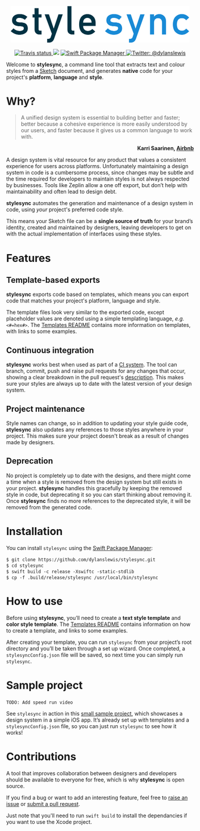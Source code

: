 <p align="center">
    <img src="Design/Logo.png" width="480" max-width="90%" alt="stylesync" />
</p>

<p align="center">
    <a href="https://travis-ci.org/dylanslewis/stylesync/branches">
        <img src="https://img.shields.io/travis/dylanslewis/stylesync/master.svg" alt="Travis status" />
    </a>
    <img src="https://img.shields.io/badge/Swift-4.0-orange.svg" />
    </a>
    <a href="https://swift.org/package-manager">
        <img src="https://img.shields.io/badge/spm-compatible-brightgreen.svg?style=flat" alt="Swift Package Manager" />
    </a>
    <a href="https://twitter.com/dylanslewis">
        <img src="https://img.shields.io/badge/contact-@dylanslewis-blue.svg?style=flat" alt="Twitter: @dylanslewis" />
    </a>
</p>

Welcome to **stylesync**, a command line tool that extracts text and colour styles from a [Sketch](https://www.sketchapp.com/) document, and generates **native** code for your project's **platform**, **language** and **style**.

# Why?

> A unified design system is essential to building better and faster; better because a cohesive experience is more easily understood by our users, and faster because it gives us a common language to work with.

<p align="right" data-meta="karri_saarinen_airbnb">
<b>Karri Saarinen, <a href="https://airbnb.design/building-a-visual-language/">Airbnb</a></b>
</p>


A design system is vital resource for any product that values a consistent experience for users across platforms. Unfortunately maintaining a design system in code is a cumbersome process, since changes may be subtle and the time required for developers to maintain styles is not always respected by businesses. Tools like Zeplin allow a one off export, but don’t help with maintainability and often lead to design debt.

**stylesync** automates the generation and maintenance of a design system in code, using *your* project's preferred code style.

This means your Sketch file can be a **single source of truth** for your brand’s identity, created and maintained by designers, leaving developers to get on with the actual implementation of interfaces using these styles.

# Features

## Template-based exports

**stylesync** exports code based on templates, which means you can export code that matches your project's platform, language and style.

The template files look very similar to the exported code, except placeholder values are denoted using a simple templating language, *e.g.* `<#=hex#>`. The [Templates README](https://github.com/dylanslewis/stylesync/blob/master/Sources/StyleSyncCore/Templates/README.md) contains more information on templates, with links to some examples.

## Continuous integration

**stylesync** works best when used as part of a [CI system](https://en.wikipedia.org/wiki/Continuous_integration). The tool can branch, commit, push and raise pull requests for any changes that occur, showing a clear breakdown in the pull request's [description](https://github.com/dylanslewis/stylesync/pull/10). This makes sure your styles are always up to date with the latest version of your design system.

## Project maintenance

Style names can change, so in addition to updating your style guide code, **stylesync** also updates any references to those styles anywhere in your project. This makes sure your project doesn't break as a result of changes made by designers.

## Deprecation

No project is completely up to date with the designs, and there might come a time when a style is removed from the design system but still exists in your project. **stylesync** handles this gracefully by keeping the removed style in code, but deprecating it so you can start thinking about removing it. Once **stylesync** finds no more references to the deprecated style, it will be removed from the generated code.

# Installation

You can install `stylesync` using the [Swift Package Manager](https://github.com/apple/swift-package-manager):
```
$ git clone https://github.com/dylanslewis/stylesync.git
$ cd stylesync
$ swift build -c release -Xswiftc -static-stdlib
$ cp -f .build/release/stylesync /usr/local/bin/stylesync
```

# How to use

Before using **stylesync**, you’ll need to create a **text style template** and **color style template**. The [Templates README](https://github.com/dylanslewis/stylesync/blob/master/Sources/StyleSyncCore/Templates/README.md) contains information on how to create a template, and links to some examples.

After creating your template, you can run `stylesync` from your project’s root directory and you’ll be taken through a set up wizard. Once completed, a `stylesyncConfig.json` file will be saved, so next time you can simply run `stylesync`.

# Sample project

`TODO: Add speed run video`

See `stylesync` in action in this [small sample project](https://github.com/dylanslewis/stylesync-styleguide-ios), which showcases a design system in a simple iOS app. It’s already set up with templates and a `stylesyncConfig.json` file, so you can just run `stylesync` to see how it works!

# Contributions

A tool that improves collaboration between designers and developers should be available to everyone for free, which is why **stylesync** is open source.

If you find a bug or want to add an interesting feature, feel free to [raise an issue](https://github.com/dylanslewis/stylesync/issues/new) or [submit a pull request](https://github.com/dylanslewis/stylesync/compare).

Just note that you'll need to run `swift build` to install the dependancies if you want to use the Xcode project.
